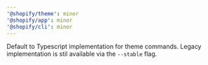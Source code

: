 ```yaml
---
'@shopify/theme': minor
'@shopify/app': minor
'@shopify/cli': minor
---
```


Default to Typescript implementation for theme commands. Legacy implementation is stil available via the `--stable` flag.

